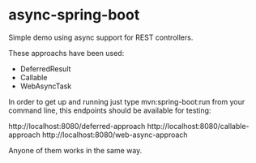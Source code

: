 # async-spring-boot

Simple demo using async support for REST controllers.

These approachs have been used:

- DeferredResult
- Callable
- WebAsyncTask

In order to get up and running just type mvn:spring-boot:run from your command line, this endpoints should be available for testing:

http://localhost:8080/deferred-approach
http://localhost:8080/callable-approach
http://localhost:8080/web-async-approach

Anyone of them works in the same way.
